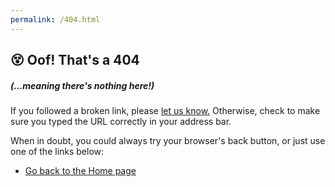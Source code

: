 ```yaml
---
permalink: /404.html
---
```

## 😵 Oof! That's a 404
##### (...meaning there's nothing here!)
If you followed a broken link, please [let us know.](https://github.com/MousAIDungeon/guide/issues) Otherwise, check to make sure you typed the URL correctly in your address bar.

When in doubt, you could always try your browser's back button, or just use one of the links below:
* [Go back to the Home page](https://mousaidungeon.github.io/guide/)
